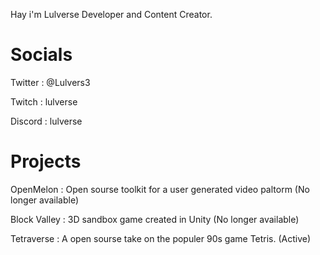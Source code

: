 Hay i'm Lulverse Developer and Content Creator.

# Socials

Twitter : @Lulvers3

Twitch : lulverse

Discord : lulverse

# Projects

OpenMelon : Open sourse toolkit for a user generated video paltorm (No longer available)

Block Valley : 3D sandbox game created in Unity (No longer available)

Tetraverse : A open sourse take on the populer 90s game Tetris. (Active)
